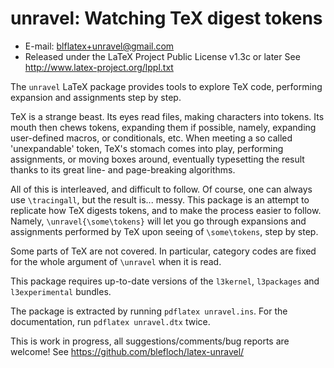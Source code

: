 unravel: Watching TeX digest tokens
====================================================
* E-mail: blflatex+unravel@gmail.com
* Released under the LaTeX Project Public License v1.3c or later
  See http://www.latex-project.org/lppl.txt

The `unravel` LaTeX package provides tools to explore TeX code,
performing expansion and assignments step by step.

TeX is a strange beast. Its eyes read files, making characters
into tokens. Its mouth then chews tokens, expanding them if
possible, namely, expanding user-defined macros, or conditionals,
etc. When meeting a so called 'unexpandable' token, TeX's
stomach comes into play, performing assignments, or moving boxes
around, eventually typesetting the result thanks to its great
line- and page-breaking algorithms.

All of this is interleaved, and difficult to follow. Of course,
one can always use `\tracingall`, but the result is... messy.
This package is an attempt to replicate how TeX digests tokens,
and to make the process easier to follow. Namely,
`\unravel{\some\tokens}` will let you go through expansions and
assignments performed by TeX upon seeing of `\some\tokens`,
step by step.

Some parts of TeX are not covered. In particular, category codes
are fixed for the whole argument of `\unravel` when it is read.

This package requires up-to-date versions of the `l3kernel`,
`l3packages` and `l3experimental` bundles.

The package is extracted by running `pdflatex unravel.ins`.
For the documentation, run `pdflatex unravel.dtx` twice.

This is work in progress, all suggestions/comments/bug reports
are welcome!  See https://github.com/blefloch/latex-unravel/
